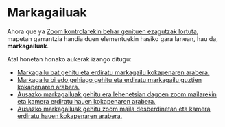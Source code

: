 # Markagailuak

Ahora que ya [Zoom kontrolarekin behar genituen ezagutzak lortuta](../zoom/positions-btn-texts.md), mapetan garrantzia handia duen elementuekin hasiko gara lanean, hau da, **markagailuak**.

Atal honetan honako aukerak izango ditugu:
* [Markagailu bat gehitu eta erdiratu markagailu kokapenaren arabera.](./one-marker.md)
* [Markagailu bi edo gehiago gehitu eta erdiratu markagailu guztien kokapenaren arabera.](./two-or-more-markers.md)
* [Ausazko markagailuak gehitu era lehenetsian dagoen zoom mailarekin eta kamera erdiratu hauen kokapenaren arabera.](./random-markers-default-zoom.md)
* [Ausazko markagailuak gehitu zoom maila desberdinetan eta kamera erdiratu hauen kokapenaren arabera.](./random-markers-select-zoom.md)